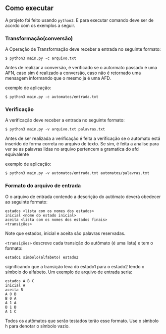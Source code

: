 ## Como executar

A projeto foi feito usando `python3`. E para executar comando deve ser de acordo com os exemplos a seguir.


### Transformação(conversão)

A Operação de Transformação deve receber a entrada no seguinte formato:

```{shell}
$ python3 main.py -c arquivo.txt
```
Antes de realizar a conversão, é verificado se o autormato passado é uma AFN, caso sim é realizado a conversão, caso não é retornado uma mensagem informando que o mesmo ja é uma AFD.

exemplo de aplicação:

```{shell}
$ python3 main.py -c automatos/entrada.txt
```

### Verificação

A verificação deve receber a entrada no seguinte formato:

```{shell}
$ python3 main.py -v arquivo.txt palavras.txt
```
Antes de ser realizada a verificação é feita a verificação se o automato está inserido de forma correta no arquivo de texto. Se sim, é feita a analise para ver se as palavras lidas no arquivo pertencem a gramatica do afd equivalente

exemplo de aplicação:

```{shell}
$ python3 main.py -v automatos/entrada.txt automatos/palavras.txt
```

### Formato do arquivo de entrada

O o arquivo de entrada contendo a descrição do autômato deverá obedecer ao seguinte formato:

```{text}
estados <lista com os nomes dos estados>
inicial <nome do estado inicial>
aceita <lista com os nomes dos estados finais>
<transições>
````

Note que estados, inicial e aceita são palavras reservadas.

`<transições>` descreve cada transição do autômato (é uma lista) e tem o formato:

```{text}
estado1 simbolo(alfabeto) estado2
````

significando que a transição leva do estado1 para o estado2 lendo o símbolo do alfabeto.
Um exemplo de arquivo de entrada seria:

```{text}
estados A B C
inicial A
aceita B
A 0 B
B 0 A
A 1 A
B 1 B
A 1 C
```

Todos os autômatos que serão testados terão esse formato. Use o símbolo h para denotar o símbolo vazio.

